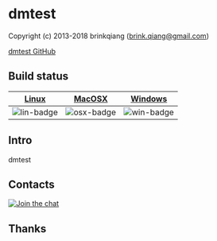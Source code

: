 # dmtest

Copyright (c) 2013-2018 brinkqiang (brink.qiang@gmail.com)

[dmtest GitHub](https://github.com/brinkqiang/dmtest)

## Build status
| [Linux][lin-link] | [MacOSX][osx-link] | [Windows][win-link] |
| :---------------: | :----------------: | :-----------------: |
| ![lin-badge]      | ![osx-badge]       | ![win-badge]        |

[lin-badge]: https://travis-ci.org/brinkqiang/dmtest.svg?branch=master "Travis build status"
[lin-link]:  https://travis-ci.org/brinkqiang/dmtest "Travis build status"
[osx-badge]: https://travis-ci.org/brinkqiang/dmtest.svg?branch=master "Travis build status"
[osx-link]:  https://travis-ci.org/brinkqiang/dmtest "Travis build status"
[win-badge]: https://ci.appveyor.com/api/projects/status/github/brinkqiang/dmtest?branch=master&svg=true "AppVeyor build status"
[win-link]:  https://ci.appveyor.com/project/brinkqiang/dmtest "AppVeyor build status"

## Intro
dmtest

## Contacts
[![Join the chat](https://badges.gitter.im/brinkqiang/dmtest/Lobby.svg)](https://gitter.im/brinkqiang/dmtest)

## Thanks
